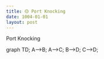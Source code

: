 ```yaml
---
title: 🟡 Port Knocking
date: 1004-01-01
layout: post
---
```


Port Knocking



graph TD;
    A-->B;
    A-->C;
    B-->D;
    C-->D;

